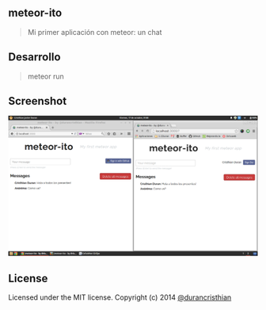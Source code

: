 meteor-ito
----------

> Mi primer aplicación con meteor: un chat

Desarrollo
----------
> meteor run

Screenshot
----------
![meteor-ito](https://raw.githubusercontent.com/durancristhian/meteor-ito/master/screenshots/website.png)

License
----------
Licensed under the MIT license.
Copyright (c) 2014 [@durancristhian](https://twitter.com/DuranCristhian)